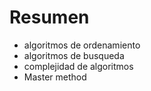 # Resumen
- algoritmos de ordenamiento 
- algoritmos de busqueda 
- complejidad de algoritmos 
- Master method 